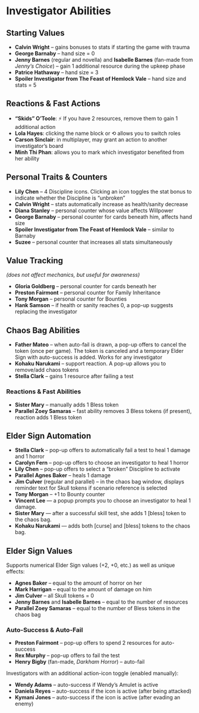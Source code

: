 # Investigator Abilities

## Starting Values

* **Calvin Wright** – gains bonuses to stats if starting the game with trauma
* **George Barnaby** – hand size = 0
* **Jenny Barnes** (regular and novella) and **Isabelle Barnes** (fan-made from *Jenny’s Choice*) – gain 1 additional resource during the upkeep phase
* **Patrice Hathaway** – hand size = 3
* **Spoiler Investigator from The Feast of Hemlock Vale** – hand size and stats = 5

## Reactions & Fast Actions

* **“Skids” O’Toole**: ⚡ If you have 2 resources, remove them to gain 1 additional action
* **Lola Hayes**: clicking the name block or ⟲ allows you to switch roles
* **Carson Sinclair**: in multiplayer, may grant an action to another investigator’s board
* **Minh Thi Phan**: allows you to mark which investigator benefited from her ability

## Personal Traits & Counters

* **Lily Chen** – 4 Discipline icons. Clicking an icon toggles the stat bonus to indicate whether the Discipline is “unbroken”
* **Calvin Wright** – stats automatically increase as health/sanity decrease
* **Diana Stanley** – personal counter whose value affects Willpower
* **George Barnaby** – personal counter for cards beneath him, affects hand size
* **Spoiler Investigator from The Feast of Hemlock Vale** – similar to Barnaby
* **Suzee** – personal counter that increases all stats simultaneously

## Value Tracking

*(does not affect mechanics, but useful for awareness)*

* **Gloria Goldberg** – personal counter for cards beneath her
* **Preston Fairmont** – personal counter for Family Inheritance
* **Tony Morgan** – personal counter for Bounties
* **Hank Samson** – if health or sanity reaches 0, a pop-up suggests replacing the investigator

## Chaos Bag Abilities

* **Father Mateo** – when auto-fail is drawn, a pop-up offers to cancel the token (once per game). The token is canceled and a temporary Elder Sign with auto-success is added. Works for any investigator
* **Kohaku Narukami** – support reaction. A pop-up allows you to remove/add chaos tokens
* **Stella Clark** – gains 1 resource after failing a test

### Reactions & Fast Abilities

* **Sister Mary** – manually adds 1 Bless token
* **Parallel Zoey Samaras** – fast ability removes 3 Bless tokens (if present), reaction adds 1 Bless token

## Elder Sign Automation

* **Stella Clark** – pop-up offers to automatically fail a test to heal 1 damage and 1 horror
* **Carolyn Fern** – pop-up offers to choose an investigator to heal 1 horror
* **Lily Chen** – pop-up offers to select a “broken” Discipline to activate
* **Parallel Agnes Baker** – heals 1 damage
* **Jim Culver** (regular and parallel) – in the chaos bag window, displays reminder text for Skull tokens if scenario reference is selected
* **Tony Morgan** – +1 to Bounty counter
* **Vincent Lee** — a popup prompts you to choose an investigator to heal 1 damage.
* **Sister Mary** — after a successful skill test, she adds 1 \[bless] token to the chaos bag.
* **Kohaku Narukami** — adds both \[curse] and \[bless] tokens to the chaos bag.

## Elder Sign Values

Supports numerical Elder Sign values (+2, +0, etc.) as well as unique effects:

* **Agnes Baker** – equal to the amount of horror on her
* **Mark Harrigan** – equal to the amount of damage on him
* **Jim Culver** – all Skull tokens = 0
* **Jenny Barnes** and **Isabelle Barnes** – equal to the number of resources
* **Parallel Zoey Samaras** – equal to the number of Bless tokens in the chaos bag

### Auto-Success & Auto-Fail

* **Preston Fairmont** – pop-up offers to spend 2 resources for auto-success
* **Rex Murphy** – pop-up offers to fail the test
* **Henry Bigby** (fan-made, *Darkham Horror*) – auto-fail

Investigators with an additional action-icon toggle (enabled manually):

* **Wendy Adams** – auto-success if Wendy’s Amulet is active
* **Daniela Reyes** – auto-success if the icon is active (after being attacked)
* **Kymani Jones** – auto-success if the icon is active (after evading an enemy)
